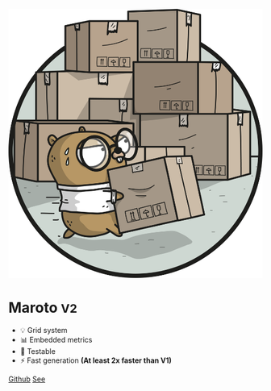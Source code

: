 ![logo](assets/images/logo.png)

# Maroto <small>V2</small>

* :bulb: Grid system
* :bar_chart: Embedded metrics
* :syringe: Testable
* :zap: Fast generation **(At least 2x faster than V1)**

[Github](https://github.com/johnfercher/maroto/tree/v2)
[See](README.md)